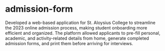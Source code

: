 # admission-form
Developed a web-based application for St. Aloysius College to streamline the 2023 online admission process, making student onboarding more efficient and organized. The platform allowed applicants to pre-fill personal, academic, and activity-related details from home, generate completed admission forms, and print them before arriving for interviews.
